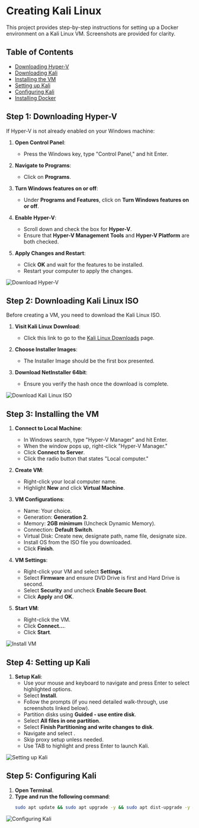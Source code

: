 # Creating Kali Linux

This project provides step-by-step instructions for setting up a Docker environment on a Kali Linux VM. Screenshots are provided for clarity.

## Table of Contents

- [Downloading Hyper-V](#downloading-hyper-v)
- [Downloading Kali](#downloading-kali)
- [Installing the VM](#installing-the-vm)
- [Setting up Kali](#setting-up-kali)
- [Configuring Kali](#configuring-kali)
- [Installing Docker](#installing-docker)

## Step 1: Downloading Hyper-V

If Hyper-V is not already enabled on your Windows machine:

1. **Open Control Panel**:
   - Press the Windows key, type "Control Panel," and hit Enter.

2. **Navigate to Programs**:
   - Click on **Programs**.

3. **Turn Windows features on or off**:
   - Under **Programs and Features**, click on **Turn Windows features on or off**.

4. **Enable Hyper-V**:
   - Scroll down and check the box for **Hyper-V**.
   - Ensure that **Hyper-V Management Tools** and **Hyper-V Platform** are both checked.

5. **Apply Changes and Restart**:
   - Click **OK** and wait for the features to be installed.
   - Restart your computer to apply the changes.

![Download Hyper-V](./screenshots/Installing%20Kali%20Linux/1.%20Downloading%20Hyper-V/)

## Step 2: Downloading Kali Linux ISO

Before creating a VM, you need to download the Kali Linux ISO.

1. **Visit Kali Linux Download**:
    - Click this link to go to the [Kali Linux Downloads](https://www.kali.org/get-kali/#kali-installer-images) page.

2. **Choose Installer Images**:
    - The Installer Image should be the first box presented.

3. **Download NetInstaller 64bit**:
    - Ensure you verify the hash once the download is complete.

![Download Kali Linux ISO](./screenshots/Installing%20Kali%20Linux/2.%20Downloading%20Kali/)

## Step 3: Installing the VM

1. **Connect to Local Machine**:
    - In Windows search, type "Hyper-V Manager" and hit Enter.
    - When the window pops up, right-click "Hyper-V Manager."
    - Click **Connect to Server**.
    - Click the radio button that states "Local computer."

2. **Create VM**:
    - Right-click your local computer name.
    - Highlight **New** and click **Virtual Machine**.

3. **VM Configurations**:
    - Name: Your choice.
    - Generation: **Generation 2**.
    - Memory: **2GB minimum** (Uncheck Dynamic Memory).
    - Connection: **Default Switch**.
    - Virtual Disk: Create new, designate path, name file, designate size.
    - Install OS from the ISO file you downloaded.
    - Click **Finish**.

4. **VM Settings**:
    - Right-click your VM and select **Settings**.
    - Select **Firmware** and ensure DVD Drive is first and Hard Drive is second.
    - Select **Security** and uncheck **Enable Secure Boot**.
    - Click **Apply** and **OK**.

5. **Start VM**:
    - Right-click the VM.
    - Click **Connect...**.
    - Click **Start**.

![Install VM](./screenshots/Installing%20Kali%20Linux/3.%20Installing%20VM/)

## Step 4: Setting up Kali

1. **Setup Kali**:
    - Use your mouse and keyboard to navigate and press Enter to select highlighted options.
    - Select **Install**.
    - Follow the prompts (if you need detailed walk-through, use screenshots linked below).
    - Partition disks using **Guided - use entire disk**.
    - Select **All files in one partition**.
    - Select **Finish Partitioning and write changes to disk**.
    - Navigate and select **<Yes>**.
    - Skip proxy setup unless needed.
    - Use TAB to highlight **<Continue>** and press Enter to launch Kali.

![Setting up Kali](./screenshots/Installing%20Kali%20Linux/4.%20Setting%20up%20Kali/)

## Step 5: Configuring Kali

1. **Open Terminal**.
2. **Type and run the following command**:
    ```bash
    sudo apt update && sudo apt upgrade -y && sudo apt dist-upgrade -y && sudo apt autoremove -y && sudo apt clean
    ```
![Configuring Kali](./screenshots/Installing%20Kali%20Linux/5.%20Configuring%20Kali/)

